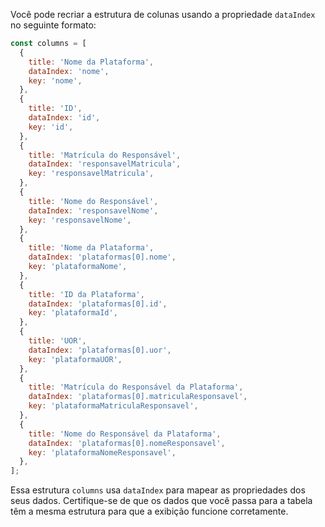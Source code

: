 Você pode recriar a estrutura de colunas usando a propriedade `dataIndex` no seguinte formato:

```javascript
const columns = [
  {
    title: 'Nome da Plataforma',
    dataIndex: 'nome',
    key: 'nome',
  },
  {
    title: 'ID',
    dataIndex: 'id',
    key: 'id',
  },
  {
    title: 'Matrícula do Responsável',
    dataIndex: 'responsavelMatricula',
    key: 'responsavelMatricula',
  },
  {
    title: 'Nome do Responsável',
    dataIndex: 'responsavelNome',
    key: 'responsavelNome',
  },
  {
    title: 'Nome da Plataforma',
    dataIndex: 'plataformas[0].nome',
    key: 'plataformaNome',
  },
  {
    title: 'ID da Plataforma',
    dataIndex: 'plataformas[0].id',
    key: 'plataformaId',
  },
  {
    title: 'UOR',
    dataIndex: 'plataformas[0].uor',
    key: 'plataformaUOR',
  },
  {
    title: 'Matrícula do Responsável da Plataforma',
    dataIndex: 'plataformas[0].matriculaResponsavel',
    key: 'plataformaMatriculaResponsavel',
  },
  {
    title: 'Nome do Responsável da Plataforma',
    dataIndex: 'plataformas[0].nomeResponsavel',
    key: 'plataformaNomeResponsavel',
  },
];
```

Essa estrutura `columns` usa `dataIndex` para mapear as propriedades dos seus dados. Certifique-se de que os dados que você passa para a tabela têm a mesma estrutura para que a exibição funcione corretamente.